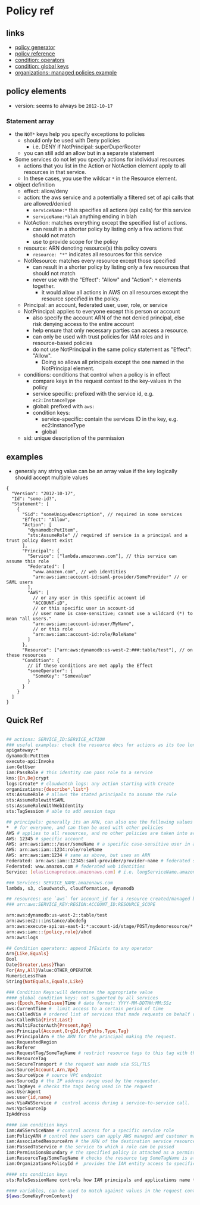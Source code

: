 # Policy ref

## links

- [policy generator](https://awspolicygen.s3.amazonaws.com/policygen.html)
- [policy reference](https://docs.aws.amazon.com/IAM/latest/UserGuide/reference_policies_elements.html)
- [condition: operators](https://docs.aws.amazon.com/IAM/latest/UserGuide/reference_policies_elements_condition_operators.html)
- [condition: global keys](https://docs.aws.amazon.com/IAM/latest/UserGuide/reference_policies_condition-keys.html)
- [organizations: managed policies example](https://docs.aws.amazon.com/organizations/latest/userguide/orgs_manage_policies_example-scps.html)

## policy elements

- version: seems to always be `2012-10-17`

### Statement array

- the `NOT*` keys help you specify exceptions to policies
  - should only be used with Deny policies
    - i.e. DENY if NotPrincipal: superDuperRooter
  - you can still add an allow but in a separate statement
- Some services do not let you specify actions for individual resources
  - actions that you list in the Action or NotAction element apply to all resources in that service.
  - In these cases, you use the wildcar `*` in the Resource element.
- object definition
  - effect: allow/deny
  - action: the aws service and a potentially a filtered set of api calls that are allowed/denied
    - `serviceName:*` this specifies all actions (api calls) for this service
    - `serviceName:*blah` anything ending in blah
  - NotAction: matches everything except the specified list of actions.
    - can result in a shorter policy by listing only a few actions that should not match
    - use to provide scope for the policy
  - resource: ARN denoting resource(s) this policy covers
    - `resource: "*"` indicates all resources for this service
  - NotResource: matches every resource except those specified
    - can result in a shorter policy by listing only a few resources that should not match
    - never use with the "Effect": "Allow" and "Action": `*` elements together.
      - it would allow all actions in AWS on all resources except the resource specified in the policy.
  - Principal: an account, federated user, user, role, or service
  - NotPrincipal: applies to everyone except this person or account
    - also specify the account ARN of the not denied principal, else risk denying access to the entire account
    - help ensure that only necessary parties can access a resource.
    - can only be used with trust policies for IAM roles and in resource-based policies
    - do not use NotPrincipal in the same policy statement as "Effect": "Allow".
      - Doing so allows all principals except the one named in the NotPrincipal element.
  - conditions: conditions that control when a policy is in effect
    - compare keys in the request context to the key-values in the policy
    - service specific: prefixed with the service id, e.g. `ec2:InstanceType`
    - global: prefixed with `aws:`
    - condition keys:
      - service-specific: contain the services ID in the key, e.g. ec2:InstanceType
      - global
  - sid: unique description of the permission

## examples

- generaly any string value can be an array value if the key logically should accept multiple values

```jsonc
{
  "Version": "2012-10-17",
  "Id": "some-id?",
  "Statement": [
    {
      "Sid": "someUniqueDescription", // required in some services
      "Effect": "Allow",
      "Action": [
        "dynamodb:PutItem",
        "sts:AssumeRole" // required if service is a principal and a trust policy doesnt exist
      ],
      "Principal": {
        "Service": ["lambda.amazonaws.com"], // this service can assume this role
        "Federated": [
          "www.amazon.com", // web identities
          "arn:aws:iam::account-id:saml-provider/SomeProvider" // or SAML users
        ],
        "AWS": [
          // or any user in this specific account id
          "ACCOUNT-iD",
          // or this specific user in account-id
          // user name is case-sensitive; cannot use a wildcard (*) to mean "all users."
          "arn:aws:iam::account-id:user/MyName",
          // or this role
          "arn:aws:iam::account-id:role/RoleName"
        ]
      },
      "Resource": ["arn:aws:dynamodb:us-west-2:###:table/test"], // on these resources
      "Condition": {
        // if these conditions are met apply the Effect
        "someOperator": {
          "SomeKey": "Somevalue"
        }
      }
    }
  ]
}
```

## Quick Ref

```sh

## actions: SERVICE_ID:SERVICE_ACTION
### useful examples: check the resource docs for actions as its too long to capture here
apigateway:*
dynamodb:PutItem
execute-api:Invoke
iam:GetUser
iam:PassRole # this identity can pass role to a service
kms:{En,De}crypt
logs:Create* # cloudwatch logs: any action starting with Create
organizations:{describe*,list*}
sts:AssumeRole # allows the stated principals to assume the rule
sts:AssumeRolewithSAML
sts:AssumeRoleWithWebIdentity
sts:TagSession # able to add session tags

## principals: generally its an ARN, can also use the following values
*  # for everyone, and can then be used with other policies
AWS # applies to all resources, and no other policies are taken into account
AWS: 12345 # specific account
AWS: arn:aws:iam:::/user/someName # a specific case-sensitive user in an account
AWS: arn:aws:iam::1234:role/roleName
AWS: arn:aws:iam:1234 # same as above, but uses an ARN
Federated: arn:aws:iam::12345:saml-provider/provider-name # federated saml providers
Federated: www.amazon.com # federated web identities
Service: [elasticmapreduce.amazonaws.com] # i.e. longServiceName.amazonaws.com

### Services: SERVICE_NAME.amazonaws.com
lambda, s3, cloudwatch, cloudformation, dynamodb

## resources: use `aws` for account_id for a resource created/managed by aws
### arn:aws:SERVICE_KEY:REGION:ACCOUNT_ID:RESOURCE_SCOPE

arn:aws:dynamodb:us-west-2::table/test
arn:aws:ec2:::instance/abcdefg
arn:aws:execute-api:us-east-1:*:account-id/stage/POST/mydemoresource/*
arn:aws:iam:::{policy,role}/abcd
arn:aws:logs

## Condition operators: append IfExists to any operator
Arn{Like,Equals}
Bool
Date{Greater,Less}Than
For{Any,All}Value:OTHER_OPERATOR
NumericLessThan
String{NotEquals,Equals,Like}

### Condition Keys:will determine the appropriate value
#### global condition keys: not supported by all services
aws:{Epoch,TokenIssue}Time # date format: YYYY-MM-DDTHH:MM:SSz
aws:CurrentTime #  limit access to a certain period of time
aws:CalledVia # ordered list of services that made requests on behalf of a user
aws:CalledVia{First,Last}
aws:MultiFactorAuth{Present,Age}
aws:Principal{Account,OrgId,OrgPaths,Type,Tag}
aws:PrincipalArn # the ARN for the principal making the request.
aws:RequestedRegion
aws:Referer
aws:RequestTag/SomeTagName # restrict resource tags to this tag with the optional values
aws:ResourceTag
aws:SecureTransport # the request was made via SSL/TLS
aws:Source{Account,Arn,Vpc}
aws:SourceVpce # source VPC endpoint
aws:SourceIp # the IP address range used by the requester.
aws:TagKeys # checks the tags being used in the request
aws:UserAgent
aws:user{id,name}
aws:ViaAWSService #  control access during a service-to-service call.
aws:VpcSourceIp
IpAddress

#### iam condition keys
iam:AWSServiceName # control access for a specific service role
iam:PolicyARN # control how users can apply AWS managed and customer managed policies
iam:AssociatedResourceArn # the ARN of the destination service resource that a role can be associated with
iam:PassedToService # the service to which a role can be passed
iam:PermissionsBoundary # the specified policy is attached as a permissions boundary on the IAM principal resource.
iam:ResourceTag/SomeTagName # checks the resource tag SomeTagName is attached to the resource
iam:OrganizationsPolicyId #  provides the IAM entity access to specific SCPs

#### sts condition keys
sts:RoleSessionName controls how IAM principals and applications name their role sessions when they assume an IAM role

#### variables, can be used to match against values in the request context
${aws:SomeKeyFromContext}
```
